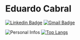 # Eduardo Cabral
[![Linkedin Badge](https://img.shields.io/badge/-eduardosbcabral-blue?style=flat-square&logo=Linkedin&logoColor=white&link=https://www.linkedin.com/in/eduardosbcabral/)](https://www.linkedin.com/in/eduardosbcabral/)
[![Gmail Badge](https://img.shields.io/badge/-eduardosbcabral@gmail.com-c14438?style=flat-square&logo=Gmail&logoColor=white&link=mailto:eduardosbcabral@gmail.com)](mailto:eduardosbcabral@gmail.com)

![Personal Infos](https://github-readme-stats.vercel.app/api?username=eduardosbcabral&show_icons=true&count_private=true&show_icons=true&icon_color=453DB8&title_color=453DB8&text_color=373681&hide_border=true)
[![Top Langs](https://github-readme-stats.vercel.app/api/top-langs/?username=eduardosbcabral&hide=html,css&layout=compact&count_private=true&title_color=453DB8&hide_border=true)](https://github.com/eduardosbcabral)
